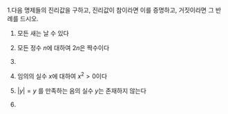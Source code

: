 1.다음 명제들의 진리값을 구하고, 진리값이 참이라면 이를 증명하고, 거짓이라면 그 반례를 드시오.

1) 모든 새는 날 수 있다


2) 모든 정수 $n$에 대하여 $2n$은 짝수이다


3) 


4) 임의의 실수 $x$에 대하여 $x^{2}>0$이다


5) $|y|=y$ 를 만족하는 음의 실수 $y$는 존재하지 않는다


6) 